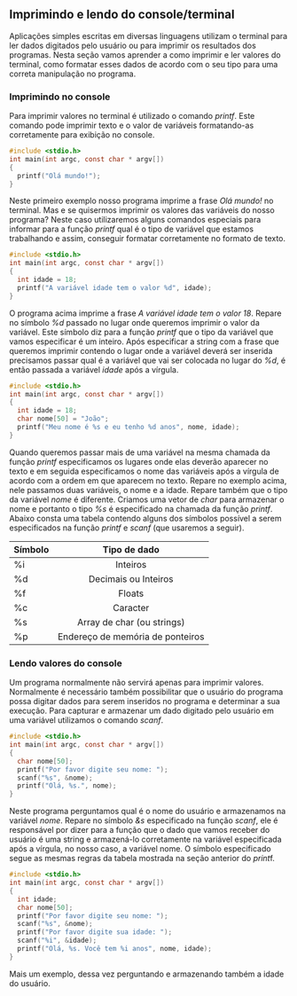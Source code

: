 
## Imprimindo e lendo do console/terminal

Aplicações simples escritas em diversas linguagens utilizam o terminal para ler dados digitados pelo usuário ou para imprimir os resultados dos programas. Nesta seção vamos aprender a como imprimir e ler valores do terminal, como formatar esses dados de acordo com o seu tipo para uma correta manipulação no programa. 

### Imprimindo no console

Para imprimir valores no terminal é utilizado o comando *printf*. Este comando pode imprimir texto e o valor de variáveis formatando-as corretamente para exibição no console.

```c
#include <stdio.h>
int main(int argc, const char * argv[])
{
  printf("Olá mundo!");
}
```

Neste primeiro exemplo nosso programa imprime a frase *Olá mundo!* no terminal. Mas e se quisermos imprimir os valores das variáveis do nosso programa? Neste caso utilizaremos alguns comandos especiais para informar para a função *printf* qual é o tipo de variável que estamos trabalhando e assim, conseguir formatar corretamente no formato de texto.

```c
#include <stdio.h>
int main(int argc, const char * argv[])
{
  int idade = 18;
  printf("A variável idade tem o valor %d", idade);
}
```

O programa acima imprime a frase *A variável idade tem o valor 18*. Repare no símbolo *%d* passado no lugar onde queremos imprimir o valor da variável. Este símbolo diz para a função *printf* que o tipo da variável que vamos especificar é um inteiro. Após especificar a string com a frase que queremos imprimir contendo o lugar onde a variável deverá ser inserida precisamos passar qual é a variável que vai ser colocada no lugar do *%d*, é então passada a variável *idade* após a vírgula.

```c
#include <stdio.h>
int main(int argc, const char * argv[])
{
  int idade = 18;
  char nome[50] = "João";
  printf("Meu nome é %s e eu tenho %d anos", nome, idade);
}
```

Quando queremos passar mais de uma variável na mesma chamada da função *printf* especificamos os lugares onde elas deverão aparecer no texto e em seguida especificamos o nome das variáveis após a vírgula de acordo com a ordem em que aparecem no texto. Repare no exemplo acima, nele passamos duas variáveis, o nome e a idade. Repare também que o tipo da variável *nome* é diferente. Criamos uma vetor de *char* para armazenar o nome e portanto o tipo *%s* é especificado na chamada da função *printf*. Abaixo consta uma tabela contendo alguns dos símbolos possível a serem especificados na função *printf* e *scanf* (que usaremos a seguir).

| Símbolo    | Tipo de dado                     |
| -----------|:--------------------------------:| 
| %i         | Inteiros                         |
| %d         | Decimais ou Inteiros             |
| %f         | Floats                           |
| %c         | Caracter                         |
| %s         | Array de char (ou strings)       |
| %p         | Endereço de memória de ponteiros | 

### Lendo valores do console

Um programa normalmente não servirá apenas para imprimir valores. Normalmente é necessário também possibilitar que o usuário do programa possa digitar dados para serem inseridos no programa e determinar a sua execução. Para capturar e armazenar um dado digitado pelo usuário em uma variável utilizamos o comando *scanf*.

```c
#include <stdio.h>
int main(int argc, const char * argv[])
{
  char nome[50];
  printf("Por favor digite seu nome: ");
  scanf("%s", &nome);
  printf("Olá, %s.", nome);
}
```

Neste programa perguntamos qual é o nome do usuário e armazenamos na variável *nome*. Repare no símbolo *&s* especificado na função *scanf*, ele é responsável por dizer para a função que o dado que vamos receber do usuário é uma string e armazená-lo corretamente na variável especificada após a vírgula, no nosso caso, a variável nome. O símbolo especificado segue as mesmas regras da tabela mostrada na seção anterior do *print*f.

```c
#include <stdio.h>
int main(int argc, const char * argv[])
{
  int idade;
  char nome[50];
  printf("Por favor digite seu nome: ");
  scanf("%s", &nome);
  printf("Por favor digite sua idade: ");
  scanf("%i", &idade);
  printf("Olá, %s. Você tem %i anos", nome, idade);
}
```

Mais um exemplo, dessa vez perguntando e armazenando também a idade do usuário.






